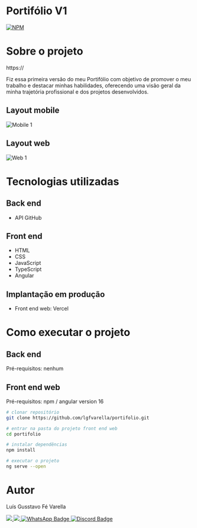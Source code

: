 # Portifólio V1
[![NPM](https://img.shields.io/npm/l/react)](https://github.com/lgfvarella/lgfvarella/blob/main/LICENSE) 

# Sobre o projeto

https://

Fiz essa primeira versão do meu Portifólio com objetivo de promover o meu trabalho e destacar minhas habilidades, oferecendo uma visão geral da minha trajetória profissional e dos projetos desenvolvidos.


## Layout mobile
![Mobile 1](https://github.com/lgfvarella/portifolio/src/assets/portifolioLayoutMobile.png)

## Layout web
![Web 1](https://github.com/lgfvarella/portifolio/src/assets/portifolioLayoutWeb.png)

# Tecnologias utilizadas
## Back end
- API GitHub

## Front end
- HTML
- CSS
- JavaScript
- TypeScript
- Angular

## Implantação em produção
- Front end web: Vercel

# Como executar o projeto

## Back end
Pré-requisitos: nenhum

## Front end web
Pré-requisitos: npm / angular version 16

```bash
# clonar repositório
git clone https://github.com/lgfvarella/portifolio.git

# entrar na pasta do projeto front end web
cd portifolio

# instalar dependências
npm install

# executar o projeto
ng serve --open
```

# Autor

Luís Gusstavo Fé Varella

<a href = "mailto:lgfvarella@gmail.com" style="border-radius">
 <img src="https://img.shields.io/badge/Gmail-ff0000?logo=gmail&logoColor=white&style=for-the-badge&labelWidth=120">
</a>
<a href = "https://www.linkedin.com/in/lgvarelladevs/" style="border-radius">
 <img src="https://img.shields.io/badge/Linkedin-0000ff?logo=linkedin&logoColor=white&style=for-the-badge&labelWidth=120">
</a>
<a href="https://api.whatsapp.com/send?phone=55062996113999" target="_blank">
 <img src="https://img.shields.io/badge/WhatsApp-022c02?logo=whatsapp&logoColor=white&style=for-the-badge&labelWidth=120" alt="WhatsApp Badge">
</a>
<a href="https://discord.gg/er2hR9BU" target="_blank">
 <img src="https://img.shields.io/badge/Discord-40128b?logo=discord&logoColor=white&style=for-the-badge&labelWidth=120" alt="Discord Badge">
</a>